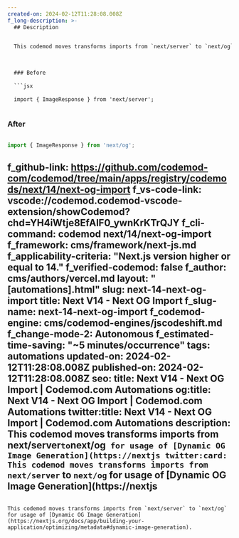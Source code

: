 ```yaml
---
created-on: 2024-02-12T11:28:08.008Z
f_long-description: >-
  ## Description
  

  This codemod moves transforms imports from `next/server` to `next/og` for usage of [Dynamic OG Image Generation](https://nextjs.org/docs/app/building-your-application/optimizing/metadata#dynamic-image-generation).
  

  
  ### Before
  
  ```jsx
  
  import { ImageResponse } from 'next/server';
  
  ```
  
  ### After
  
  ```jsx
  
  import { ImageResponse } from 'next/og';
  
  ```
f_github-link: https://github.com/codemod-com/codemod/tree/main/apps/registry/codemods/next/14/next-og-import
f_vs-code-link: vscode://codemod.codemod-vscode-extension/showCodemod?chd=YH4iWtje8EfAlF0_ywnKrKTrQJY
f_cli-command: codemod next/14/next-og-import
f_framework: cms/framework/next-js.md
f_applicability-criteria: "Next.js version higher or equal to 14."
f_verified-codemod: false
f_author: cms/authors/vercel.md
layout: "[automations].html"
slug: next-14-next-og-import
title: Next V14 - Next OG Import
f_slug-name: next-14-next-og-import
f_codemod-engine: cms/codemod-engines/jscodeshift.md
f_change-mode-2: Autonomous
f_estimated-time-saving: "~5 minutes/occurrence"
tags: automations
updated-on: 2024-02-12T11:28:08.008Z
published-on: 2024-02-12T11:28:08.008Z
seo:
  title: Next V14 - Next OG Import | Codemod.com Automations
  og:title: Next V14 - Next OG Import | Codemod.com Automations
  twitter:title: Next V14 - Next OG Import | Codemod.com Automations
  description: This codemod moves transforms imports from next/server` to `next/og` for usage of [Dynamic OG Image Generation](https://nextjs
  twitter:card: This codemod moves transforms imports from next/server` to `next/og` for usage of [Dynamic OG Image Generation](https://nextjs
---
```

This codemod moves transforms imports from `next/server` to `next/og` for usage of [Dynamic OG Image Generation](https://nextjs.org/docs/app/building-your-application/optimizing/metadata#dynamic-image-generation).